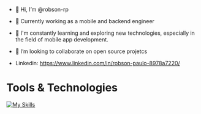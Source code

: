 - 👋 Hi, I’m @robson-rp
- 💼 Currently working as a mobile and backend engineer
- 🌱 I'm constantly learning and exploring new technologies, especially in the field of mobile app development.
- 💞️ I’m looking to collaborate on open source projetcs

- Linkedin: https://www.linkedin.com/in/robson-paulo-8978a7220/

# Tools & Technologies

[![My Skills](https://skillicons.dev/icons?i=flutter,dart,nodejs,js,ts,laravel,php,git,mysql,postgres,supabase,firebase,figma,github,vscode,idea&perline=10)](https://skillicons.dev)

<!---
robson-rp/robson-rp is a ✨ special ✨ repository because its `README.md` (this file) appears on your GitHub profile.
You can click the Preview link to take a look at your changes.
--->
